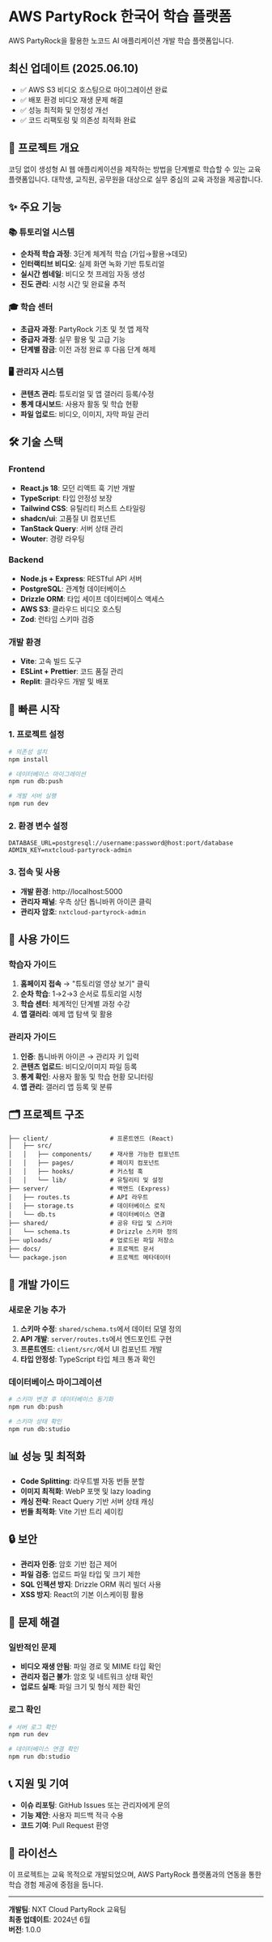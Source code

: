 # AWS PartyRock 한국어 학습 플랫폼

AWS PartyRock을 활용한 노코드 AI 애플리케이션 개발 학습 플랫폼입니다.

## 최신 업데이트 (2025.06.10)
- ✅ AWS S3 비디오 호스팅으로 마이그레이션 완료
- ✅ 배포 환경 비디오 재생 문제 해결  
- ✅ 성능 최적화 및 안정성 개선
- ✅ 코드 리팩토링 및 의존성 최적화 완료

## 🎯 프로젝트 개요

코딩 없이 생성형 AI 웹 애플리케이션을 제작하는 방법을 단계별로 학습할 수 있는 교육 플랫폼입니다. 대학생, 교직원, 공무원을 대상으로 실무 중심의 교육 과정을 제공합니다.

## ✨ 주요 기능

### 📚 튜토리얼 시스템
- **순차적 학습 과정**: 3단계 체계적 학습 (가입→활용→데모)
- **인터랙티브 비디오**: 실제 화면 녹화 기반 튜토리얼
- **실시간 썸네일**: 비디오 첫 프레임 자동 생성
- **진도 관리**: 시청 시간 및 완료율 추적

### 🎓 학습 센터
- **초급자 과정**: PartyRock 기초 및 첫 앱 제작
- **중급자 과정**: 실무 활용 및 고급 기능
- **단계별 잠금**: 이전 과정 완료 후 다음 단계 해제

### 🖥️ 관리자 시스템
- **콘텐츠 관리**: 튜토리얼 및 앱 갤러리 등록/수정
- **통계 대시보드**: 사용자 활동 및 학습 현황
- **파일 업로드**: 비디오, 이미지, 자막 파일 관리

## 🛠️ 기술 스택

### Frontend
- **React.js 18**: 모던 리액트 훅 기반 개발
- **TypeScript**: 타입 안정성 보장
- **Tailwind CSS**: 유틸리티 퍼스트 스타일링
- **shadcn/ui**: 고품질 UI 컴포넌트
- **TanStack Query**: 서버 상태 관리
- **Wouter**: 경량 라우팅

### Backend
- **Node.js + Express**: RESTful API 서버
- **PostgreSQL**: 관계형 데이터베이스
- **Drizzle ORM**: 타입 세이프 데이터베이스 액세스
- **AWS S3**: 클라우드 비디오 호스팅
- **Zod**: 런타임 스키마 검증

### 개발 환경
- **Vite**: 고속 빌드 도구
- **ESLint + Prettier**: 코드 품질 관리
- **Replit**: 클라우드 개발 및 배포

## 🚀 빠른 시작

### 1. 프로젝트 설정
```bash
# 의존성 설치
npm install

# 데이터베이스 마이그레이션
npm run db:push

# 개발 서버 실행
npm run dev
```

### 2. 환경 변수 설정
```env
DATABASE_URL=postgresql://username:password@host:port/database
ADMIN_KEY=nxtcloud-partyrock-admin
```

### 3. 접속 및 사용
- **개발 환경**: http://localhost:5000
- **관리자 패널**: 우측 상단 톱니바퀴 아이콘 클릭
- **관리자 암호**: `nxtcloud-partyrock-admin`

## 📖 사용 가이드

### 학습자 가이드
1. **홈페이지 접속** → "튜토리얼 영상 보기" 클릭
2. **순차 학습**: 1→2→3 순서로 튜토리얼 시청
3. **학습 센터**: 체계적인 단계별 과정 수강
4. **앱 갤러리**: 예제 앱 탐색 및 활용

### 관리자 가이드
1. **인증**: 톱니바퀴 아이콘 → 관리자 키 입력
2. **콘텐츠 업로드**: 비디오/이미지 파일 등록
3. **통계 확인**: 사용자 활동 및 학습 현황 모니터링
4. **앱 관리**: 갤러리 앱 등록 및 분류

## 🗂️ 프로젝트 구조

```
├── client/                 # 프론트엔드 (React)
│   ├── src/
│   │   ├── components/     # 재사용 가능한 컴포넌트
│   │   ├── pages/          # 페이지 컴포넌트
│   │   ├── hooks/          # 커스텀 훅
│   │   └── lib/            # 유틸리티 및 설정
├── server/                 # 백엔드 (Express)
│   ├── routes.ts           # API 라우트
│   ├── storage.ts          # 데이터베이스 로직
│   └── db.ts               # 데이터베이스 연결
├── shared/                 # 공유 타입 및 스키마
│   └── schema.ts           # Drizzle 스키마 정의
├── uploads/                # 업로드된 파일 저장소
├── docs/                   # 프로젝트 문서
└── package.json            # 프로젝트 메타데이터
```

## 🔧 개발 가이드

### 새로운 기능 추가
1. **스키마 수정**: `shared/schema.ts`에서 데이터 모델 정의
2. **API 개발**: `server/routes.ts`에서 엔드포인트 구현
3. **프론트엔드**: `client/src/`에서 UI 컴포넌트 개발
4. **타입 안정성**: TypeScript 타입 체크 통과 확인

### 데이터베이스 마이그레이션
```bash
# 스키마 변경 후 데이터베이스 동기화
npm run db:push

# 스키마 상태 확인
npm run db:studio
```

## 📊 성능 및 최적화

- **Code Splitting**: 라우트별 자동 번들 분할
- **이미지 최적화**: WebP 포맷 및 lazy loading
- **캐싱 전략**: React Query 기반 서버 상태 캐싱
- **번들 최적화**: Vite 기반 트리 셰이킹

## 🔒 보안

- **관리자 인증**: 암호 기반 접근 제어
- **파일 검증**: 업로드 파일 타입 및 크기 제한
- **SQL 인젝션 방지**: Drizzle ORM 쿼리 빌더 사용
- **XSS 방지**: React의 기본 이스케이핑 활용

## 🐛 문제 해결

### 일반적인 문제
- **비디오 재생 안됨**: 파일 경로 및 MIME 타입 확인
- **관리자 접근 불가**: 암호 및 네트워크 상태 확인
- **업로드 실패**: 파일 크기 및 형식 제한 확인

### 로그 확인
```bash
# 서버 로그 확인
npm run dev

# 데이터베이스 연결 확인
npm run db:studio
```

## 📞 지원 및 기여

- **이슈 리포팅**: GitHub Issues 또는 관리자에게 문의
- **기능 제안**: 사용자 피드백 적극 수용
- **코드 기여**: Pull Request 환영

## 📄 라이선스

이 프로젝트는 교육 목적으로 개발되었으며, AWS PartyRock 플랫폼과의 연동을 통한 학습 경험 제공에 중점을 둡니다.

---

**개발팀**: NXT Cloud PartyRock 교육팀  
**최종 업데이트**: 2024년 6월  
**버전**: 1.0.0